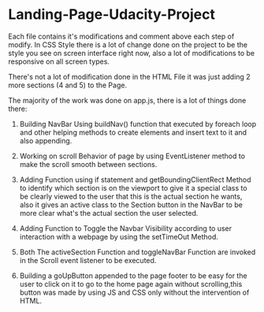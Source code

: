 # Landing-Page-Udacity-Project
Each file contains it's modifications and comment above each step of modify.
In CSS Style there is a lot of change done on the project to be the style you see on screen interface right now, also a lot of modifications to be responsive on all screen types.

There's not a lot of modification done in the HTML File it was just adding 2 more sections (4 and 5) to the Page.

The majority of the work was done on app.js, there is a lot of things done there:

  1. Building NavBar Using buildNav() function that executed by foreach loop and other helping methods to create elements and insert text to it and also appending.

  2. Working on scroll Behavior of page by using EventListener method to make the scroll smooth between sections.

  3. Adding Function using if statement and getBoundingClientRect Method to identify which section is on the viewport to give it a special class to be clearly viewed to the user that this is the actual section he wants, also it gives an active class to the Section button in the NavBar to be more clear what's the actual section the user selected.

  4. Adding Function to Toggle the Navbar Visibility according to user interaction with a webpage by using the setTimeOut Method.

  5. Both The activeSection Function and toggleNavBar Function are invoked in the Scroll event listener to be executed.

  6. Building a goUpButton appended to the page footer to be easy for the user to click on it to go to the home page again without scrolling,this button was made by using JS and CSS only without the intervention of HTML.

